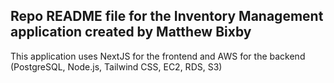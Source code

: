 ## Repo README file for the Inventory Management application created by Matthew Bixby

This application uses NextJS for the frontend and AWS for the backend (PostgreSQL, Node.js, Tailwind CSS, EC2, RDS, S3)